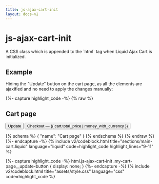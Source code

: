 ```yaml
---
title: js-ajax-cart-init
layout: docs-v2
---
```


# js-ajax-cart-init

<p class="lead" markdown="1">
A CSS class which is appended to the `html` tag when Liquid Ajax Cart is initialized.
</p>

## Example

Hiding the "Update" button on the cart page, as all the elements are ajaxified and no need to apply the changes manually:

{%- capture highlight_code -%}
{% raw %}
<div class="my-cart-page" data-ajax-cart-section>
  <h2>Cart page</h2>

  <div class="my-cart-page__items">
    <!-- Cart items -->
  </div>

  <form id="my-cart-page-form" action="{{ routes.cart_url }}" method="post">
    <button type="submit" name="update" class="my-cart-page__update-button">
      Update
    </button>
    <button type="submit" name="checkout">
      Checkout — {{ cart.total_price | money_with_currency }}
    </button> 
  </form>
</div>

{% schema %} { "name": "Cart page" } {% endschema %}
{% endraw %}
{%- endcapture -%}
{% include v2/codeblock.html title="sections/main-cart.liquid" language="liquid" code=highlight_code highlight_lines="9-11" %}

{%- capture highlight_code -%}
html.js-ajax-cart-init .my-cart-page__update-button {
  display: none;
}
{%- endcapture -%}
{% include v2/codeblock.html title="assets/style.css" language="css" code=highlight_code %}



